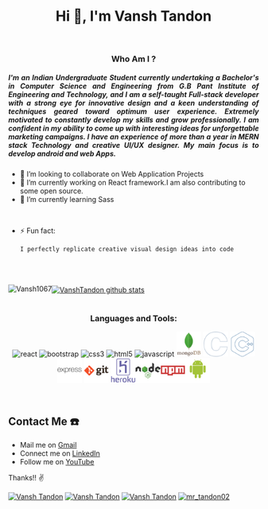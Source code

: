<h1 align="center">Hi 👋, I'm Vansh Tandon</h1>

<br />

<h3 align="center">Who Am I ?</h3>

<h5 align="justify" >I'm an Indian Undergraduate Student currently undertaking a Bachelor's in Computer Science and Engineering from G.B Pant Institute of Engineering and Technology, and I am a self-taught Full-stack developer with a strong eye for innovative design and a keen understanding of techniques geared toward optimum user experience. Extremely motivated to constantly develop my skills and grow professionally. I am confident in my ability to come up with interesting ideas for unforgettable marketing campaigns. I have an experience of more than a year in MERN stack Technology and creative UI/UX designer. My main focus is to develop android and web Apps.</h5>

- 👯 I’m looking to collaborate on Web Application Projects
- 🔭 I’m currently working on React framework.I am also contributing to some open source.
- 🌱 I’m currently learning Sass

<br/>


- ⚡ Fun fact:
  ```
  I perfectly replicate creative visual design ideas into code
  
  
  ```
<br/>
<br/>
<a href=https://github-readme-stats.vercel.app">
  <img align="left" src="https://github-readme-stats.vercel.app/api/top-langs/?username=Vansh1067&layout=compact" alt="Vansh1067" />
 </a>


<a href="https://github.com/Vansh1067/github-readme-stats">
  <img align="center" src="https://github-readme-stats.vercel.app/api?username=Vansh1067&show_icons=true&theme=radical&count_private=true" alt="VanshTandon github stats" />
</a>
<br />
<br />


<h3 align="center">Languages and Tools:</h3>


<p align="center" margin="5px"><img src="https://devicons.github.io/devicon/devicon.git/icons/react/react-original-wordmark.svg" alt="react" width="50" height="50"/> <img src="https://devicons.github.io/devicon/devicon.git/icons/bootstrap/bootstrap-plain.svg" alt="bootstrap" width="50" height="50"/> <img src="https://devicons.github.io/devicon/devicon.git/icons/css3/css3-original-wordmark.svg" alt="css3" width="50" height="50"/> <img src="https://devicons.github.io/devicon/devicon.git/icons/html5/html5-original-wordmark.svg" alt="html5" width="50" height="50"/> <img src="https://devicons.github.io/devicon/devicon.git/icons/javascript/javascript-original.svg" alt="javascript" width="50" height="50"/> <img src="https://github.com/devicons/devicon/blob/master/icons/mongodb/mongodb-original-wordmark.svg" alt="mongodb" width="50" height="50"/> <img src="https://github.com/devicons/devicon/blob/master/icons/c/c-line.svg" alt="C" width="50" height="50"/>
 <img src="https://github.com/devicons/devicon/blob/master/icons/cplusplus/cplusplus-line.svg" alt="C++" width="50" height="50"/>
 <img src="https://github.com/devicons/devicon/blob/master/icons/express/express-original-wordmark.svg" alt="Express" width="50" height="50"/>
 <img src="https://github.com/devicons/devicon/blob/master/icons/git/git-original-wordmark.svg" alt="git" width="50" height="50"/> <img src="https://github.com/devicons/devicon/blob/master/icons/heroku/heroku-original-wordmark.svg" alt="Heroku" width="50" height="50"/><img src="https://github.com/devicons/devicon/blob/master/icons/nodejs/nodejs-original-wordmark.svg" alt="nodejs" width="50" height="50"/><img src="https://github.com/devicons/devicon/blob/master/icons/npm/npm-original-wordmark.svg" alt="npm" width="50" height="50"/><img src="https://github.com/devicons/devicon/blob/master/icons/android/android-original-wordmark.svg" alt="Android" width="50" height="50"/>
</p>


<br />      


## Contact Me ☎️

* Mail me on [Gmail](vanshtandon1067@gmail.com) 
* Connect me on [LinkedIn](https://www.linkedin.com/in/vanshTandon1067/)
* Follow me on  [YouTube](https://www.youtube.com/channel/UCC0Vf158n0Ir6FNz6cMPglA)

Thanks!! ✌️


<a href="https://www.linkedin.com/in/vanshTandon1067/" target="blank"><img align="center" src="https://cdn.jsdelivr.net/npm/simple-icons@3.0.1/icons/linkedin.svg" alt="Vansh Tandon" height="30" width="30" /></a>
<a href="https://stackoverflow.com/users/14267268/vansh-tandon" target="blank"><img align="center" src="https://cdn.jsdelivr.net/npm/simple-icons@3.0.1/icons/stackoverflow.svg" alt="Vansh Tandon" height="30" width="30" /></a>
<a href="https://www.facebook.com/vansh.tandon.56" target="blank"><img align="center" src="https://cdn.jsdelivr.net/npm/simple-icons@3.0.1/icons/facebook.svg" alt="Vansh Tandon" height="30" width="30" /></a>
<a href="https://www.instagram.com/hack_script/" target="blank"><img align="center" src="https://cdn.jsdelivr.net/npm/simple-icons@3.0.1/icons/instagram.svg" alt="mr_tandon02" height="30" width="30" /></a>



 

